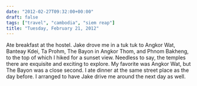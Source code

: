 ```yaml
---
date: "2012-02-27T09:32:00+00:00"
draft: false
tags: ["travel", "cambodia", "siem reap"]
title: "Tuesday, February 21, 2012"
---
```

Ate breakfast at the hostel. Jake drove me in a tuk tuk to Angkor Wat, Banteay Kdei, Ta Prohm, The Bayon in Angkor Thom, and Phnom Bakheng, to the top of which I hiked for a sunset view. Needless to say, the temples there are exquisite and exciting to explore. My favorite was Angkor Wat, but The Bayon was a close second. I ate dinner at the same street place as the day before. I arranged to have Jake drive me around the next day as well.

